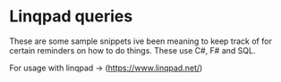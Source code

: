 # Linqpad queries

These are some sample snippets ive been meaning to keep track of for certain reminders on how to do things. These use C#, F# and SQL.

For usage with linqpad -> (https://www.linqpad.net/)